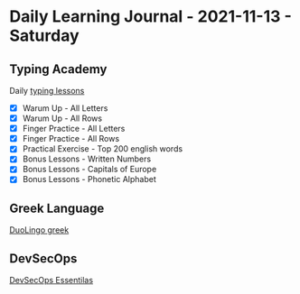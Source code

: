 # Daily Learning Journal - 2021-11-13 - Saturday

## Typing Academy

Daily [typing lessons](https://www.typing.academy/typing-tutor/lessons)

- [x] Warum Up - All Letters
- [x] Warum Up - All Rows
- [x] Finger Practice - All Letters
- [x] Finger Practice - All Rows
- [x] Practical Exercise - Top 200 english words
- [x] Bonus Lessons - Written Numbers
- [x] Bonus Lessons - Capitals of Europe
- [x] Bonus Lessons - Phonetic Alphabet

## Greek Language

[DuoLingo greek](https://www.duolingo.com/learn)

## DevSecOps

[DevSecOps Essentilas](https://learn.acloud.guru/course/303a1677-0bc8-41d2-bbe0-66ae7e4e01c0/dashboard)
